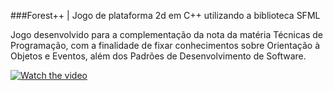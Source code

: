 ###Forest++ | Jogo de plataforma 2d em C++ utilizando a biblioteca SFML

Jogo desenvolvido para a complementação da nota da matéria Técnicas de Programação, com a finalidade de fixar conhecimentos sobre Orientação à Objetos e Eventos, além dos Padrões de Desenvolvimento de Software.

[![Watch the video](https://photos.app.goo.gl/iAwri6UuuKGfqVbD7)](https://youtu.be/rFMaS1IXHmE)
